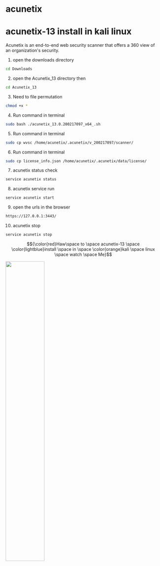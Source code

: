 # acunetix

# acunetix-13 install in kali linux 

Acunetix is an end-to-end web security scanner that offers a 360 view of an organization's security.

1. open the downloads directory

```bash
cd Downloads
```

2. open the Acunetix_13 directory then
```bash
cd Acunetix_13
```

3. Need to file permutation

```bash
chmod +x *
```
4. Run command in terminal

```bash
sudo bash ./acunetix_13.0.200217097_x64_.sh
```
5. Run command in terminal

```bash
sudo cp wvsc /home/acunetix/.acunetix/v_200217097/scanner/
```
6. Run command in terminal

```bash
sudo cp license_info.json /home/acunetix/.acunetix/data/license/
```
7. acunetix status check

```bash
service acunetix status 
```
8. acunetix service run

```bash
service acunetix start
```
9. open the urls in the browser

```bash
https://127.0.0.1:3443/
```
10. acunetix stop

```bash
service acunetix stop 
```



$${\color{red}Haw\space to \space acunetix-13 \space \color{lightblue}install \space in \space \color{orange}kali \space linux \space watch \space Me}$$

[<img src="https://github.com/devmehedi101/acunetix-13-kali-linux/blob/main/devmehedi101.gif" width="50%">](https://youtu.be/arV4CdSHIa4 "Now in Android: 55")

